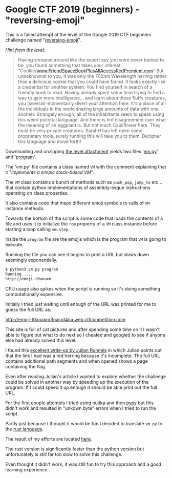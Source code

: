 
# Google CTF 2019 (beginners) - "reversing-emoji"

This is a failed attempt at the level of the Google 2019 CTF beginners challenge named "[reversing-emoji](https://capturetheflag.withgoogle.com/#beginners/reversing-emoji)".

_Hint from the level:_

 > Having snooped around like the expert spy you were never trained to be, you found something that takes your interest: "Cookie/www.FriendSpaceBookPlusAllAccessRedPremium.com"  But unbeknownst to you, it was only the  700nm Wavelength herring rather than a delicious cookie that you could have found.   It looks exactly like a credential for another system.  You find yourself in search of a friendly book to read.
 Having already spent some time trying to find a way to gain more intelligence... and learn about those fluffy creatures, you (several)-momentarily divert your attention here.  It's a place of all the individuals in the world sharing large amounts of data with one another. Strangely enough, all of the inhabitants seem to speak using this weird pictorial language. And there is hot disagreement over what the meaning of an eggplant is.
 But not much Cauliflower here.  They must be very private creatures.  SarahH has left open some proprietary tools, surely running this will take you to them.  Decipher this language and move forth!


Downloading and unzipping [the level attachment](./775e97ff94e7dfe79293b62abed7e1ad17cdc6ebc82c4873cdca201c40569624.zip) yields two files '[vm.py](./vm.py)' and '[program](./program)'.

The 'vm.py' file contains a class named `VM` with the comment explaining that it "_Implements a simple stack-based VM_".

The `VM` class contains a bunch of methods such as `push`, `pop`, `jump_to` etc... that contain python implementations of assembly-esque instructions operating on class properties.

It also contains code that maps different emoji symbols to calls of `VM` instance methods.

Towards the bottom of the script is some code that loads the contents of a file and uses it to initialize the `rom` property of a `VM` class instance before starting a loop calling `vm.step`.

Inside the `program` file are the emojis which is the program that `VM` is going to execute.

Running the file you can see it begins to print a URL but slows down seemingly exponentially.

```bash
$ python3 vm.py program
Running ....
http://emoji-t0anaxn
```
CPU usage also spikes when the script is running so it's doing something computationally expensive.

Initially I tried just waiting until enough of the URL was printed for me to guess the full URL as:

http://emoji-t0anaxnr3nacpt4na.web.ctfcompetition.com

This site is full of cat pictures and after spending some time on it I wasn't able to figure out what to do next so I cheated and googled to see if anyone else had already solved this level.

I found this [excellent write-up by Julian Runnels](https://medium.com/@julianrunnels/google-ctf-reversing-a-program-made-of-emojis-b4c8af473278) in which Julian points out that the link I had was a red herring because it's incomplete. The full URL contains additional path segments and when opened shows a page containing the flag.

Even after reading Julian's article I wanted to explore whether the challenge could be solved in another way by speeding up the execution of the program. If I could speed it up enough it should be able print out the full URL.

For the first couple attempts I tried using [nuitka](https://nuitka.net/pages/overview.html) and then [pypy](https://pypy.org) but this didn't work and resulted in "unkown byte" errors when I tried to run the script.

 Partly just because I thought it would be fun I decided to translate `vm.py` to the [rust language](https://www.rust-lang.org).

The result of my efforts are located [here](./rust-vm/src/main.rs).

The rust version is significantly faster than the python version but unfortunately is still far too slow to solve this challenge.

Even thought it didn't work, it was still fun to try this approach and a good learning experience.
